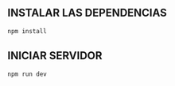 ## INSTALAR LAS DEPENDENCIAS

```bash
npm install
```

## INICIAR SERVIDOR

```bash
npm run dev
```
